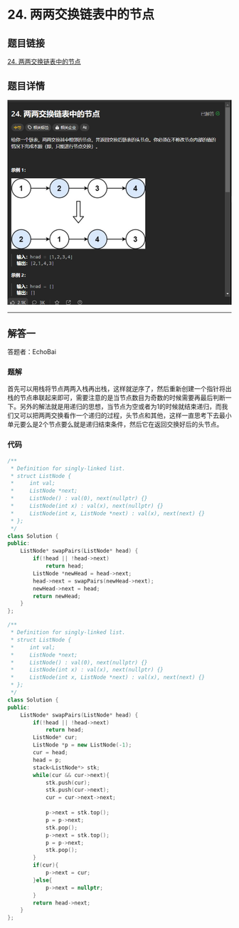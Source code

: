 # 24. 两两交换链表中的节点
## 题目链接  
[24. 两两交换链表中的节点](https://leetcode.cn/problems/swap-nodes-in-pairs/description/)
## 题目详情
![题目图片](Img/24.png)

***
## 解答一
答题者：EchoBai

### 题解
首先可以用栈将节点两两入栈再出栈，这样就逆序了，然后重新创建一个指针将出栈的节点串联起来即可，需要注意的是当节点数目为奇数的时候需要再最后判断一下。另外的解法就是用递归的思想，当节点为空或者为1的时候就结束递归，而我们又可以把两两交换看作一个递归的过程，头节点和其他，这样一直思考下去最小单元要么是2个节点要么就是递归结束条件，然后它在返回交换好后的头节点。

### 代码
``` cpp
/**
 * Definition for singly-linked list.
 * struct ListNode {
 *     int val;
 *     ListNode *next;
 *     ListNode() : val(0), next(nullptr) {}
 *     ListNode(int x) : val(x), next(nullptr) {}
 *     ListNode(int x, ListNode *next) : val(x), next(next) {}
 * };
 */
class Solution {
public:
    ListNode* swapPairs(ListNode* head) {
        if(!head || !head->next)
            return head;
        ListNode *newHead = head->next;
        head->next = swapPairs(newHead->next);
        newHead->next = head;
        return newHead;
    }
};
```

```c++
/**
 * Definition for singly-linked list.
 * struct ListNode {
 *     int val;
 *     ListNode *next;
 *     ListNode() : val(0), next(nullptr) {}
 *     ListNode(int x) : val(x), next(nullptr) {}
 *     ListNode(int x, ListNode *next) : val(x), next(next) {}
 * };
 */
class Solution {
public:
    ListNode* swapPairs(ListNode* head) {
        if(!head || !head->next)
            return head;
        ListNode* cur;
        ListNode *p = new ListNode(-1);
        cur = head;
        head = p;
        stack<ListNode*> stk;
        while(cur && cur->next){
            stk.push(cur);
            stk.push(cur->next);
            cur = cur->next->next;
        
            p->next = stk.top();
            p = p->next;
            stk.pop();
            p->next = stk.top();
            p = p->next;
            stk.pop();
        }
        if(cur){
            p->next = cur;
        }else{
            p->next = nullptr;
        }
        return head->next;
    }
};
```


